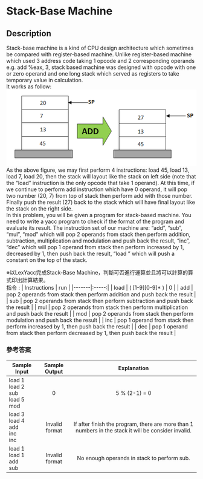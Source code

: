 # **Stack-Base Machine**
## Description
Stack-base machine is a kind of CPU design architecture which sometimes be compared with register-based machine. Unlike register-based machine which used 3 address code taking 1 
opcode and 2 corresponding operands e.g. add %eax, 3, stack based machine was designed with opcode with one or zero operand and one long stack which served as registers to take 
temporary value in calculation.  
It works as follow:  
![圖片參考名稱](https://github.com/cycu10627135/Compilers--Stack_Base/blob/master/stack.PNG "Stack")
As the above figure, we may first perform 4 instructions: load 45, load 13, load 7, load 20, then the stack will layout like the stack on left side (note that the “load” instruction is the only opcode that take 1 operand). At this time, if we continue to perform add instruction which have 0 operand, it will pop two number (20, 7) from top of stack then perform add with those number. Finally push the result (27) back to the stack which will have final layout like the stack on the right side.  
In this problem, you will be given a program for stack-based machine. You need to write a yacc program to check if the format of the program and evaluate its result. The instruction set of our machine are: “add”, “sub”, “mul”, “mod” which will pop 2 operands from stack then perform addition, subtraction, multiplication and modulation and push back the result, “inc”, “dec” which will pop 1 operand from stack then perform increased by 1, decreased by 1, then push back the result, “load <number>” which will push a constant <number> on the top of the stack.  
  
※以LexYacc完成Stack-Base Machine，判斷可否進行運算並且將可以計算的算式印出計算結果。  
指令 :
| Instructions  | run | 
|-------|:-----:|
| load | ( [1-9][0-9]* ) \| 0 |
| add | pop 2 operands from stack then perform addition and push back the result |
| sub | pop 2 operands from stack then perform subtraction and push back the result |
| mul | pop 2 operands from stack then perform multiplication and push back the result |
| mod | pop 2 operands from stack then perform  modulation and push back the result |
| inc | pop 1 operand from stack then perform increased by 1, then push back the result |
| dec | pop 1 operand from stack then perform decreased by 1, then push back the result |
  
### 參考答案
  
| Sample Input  | Sample Output | Explanation |
|-------|:-----:|:-----:|
| load 1<br /> load 2<br /> sub<br /> load 5<br /> mod<br /> | 0 | 5 % (2-1) = 0 |
| load 3<br /> load 4<br /> add<br /> inc<br /> inc<br /> | Invalid format | If after finish the program, there are more than 1 numbers in the stack it will be consider invalid. |
| load 1<br /> load 1<br /> add<br /> sub<br /> | Invalid format | No enough operands in stack to perform sub. |
